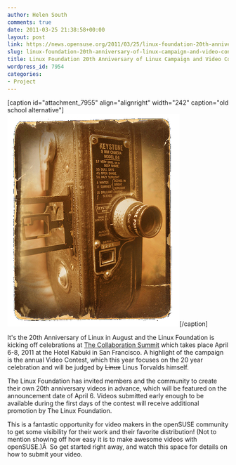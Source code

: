 ```yaml
---
author: Helen South
comments: true
date: 2011-03-25 21:38:58+00:00
layout: post
link: https://news.opensuse.org/2011/03/25/linux-foundation-20th-anniversary-of-linux-campaign-and-video-contest/
slug: linux-foundation-20th-anniversary-of-linux-campaign-and-video-contest
title: Linux Foundation 20th Anniversary of Linux Campaign and Video Contest
wordpress_id: 7954
categories:
- Project
---
```


[caption id="attachment_7955" align="alignright" width="242" caption="old school alternative"][![vintage camera courtesy B. S. Wise](/wp-content/uploads/2011/03/vintage-8mm-camera.jpg)](/wp-content/uploads/2011/03/vintage-8mm-camera.jpg)[/caption]

It's the 20th Anniversary of Linux in August and the Linux Foundation is kicking off celebrations at [The Collaboration Summit](http://events.linuxfoundation.org/events/collaboration-summit) which takes place April 6-8, 2011 at the Hotel Kabuki in San Francisco. A highlight of the campaign is the annual Video Contest, which this year focuses on the 20 year celebration and will be judged by <del>Linux</del> Linus Torvalds himself.

The Linux Foundation has invited members and the community to create their own 20th anniversary videos in advance, which will be featured on the announcement date of April 6. Videos submitted early enough to be available during the first days of the contest will receive additional promotion by The Linux Foundation.

This is a fantastic opportunity for video makers in the openSUSE community to get some visibility for their work and their favorite distribution! (Not to mention showing off how easy it is to make awesome videos with openSUSE.)Â  So get started right away, and watch this space for details on how to submit your video.
